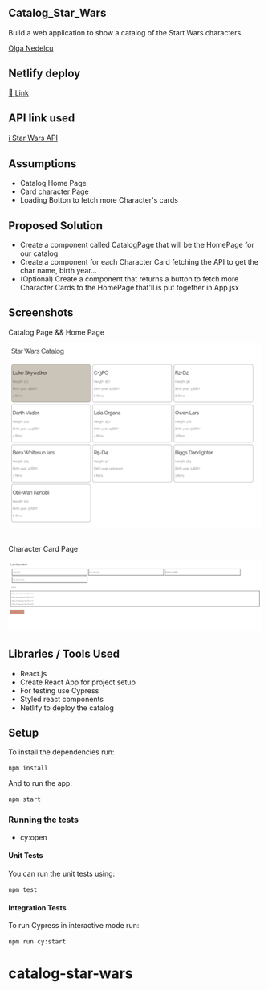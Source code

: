 ## Catalog_Star_Wars

Build a web application to show a catalog of the Start Wars characters

[Olga Nedelcu](mailto:olga@codewithdragos.com)

## Netlify deploy 

[🔗 Link](catalog-star-wars.netlify.app/ )
## API link used

[ℹ️ Star Wars API](https://swapi.dev/api/people/?format=json)
## Assumptions

- Catalog Home Page
- Card character Page
- Loading Botton to fetch more Character's cards

## Proposed Solution

- Create a component called CatalogPage that will be the HomePage for our catalog
- Create a component for each Character Card fetching the API to get the char name, birth year...
-  (Optional) Create a component that returns a button to fetch more Character Cards to the HomePage that'll is put together in App.jsx

## Screenshots
Catalog Page && Home Page

![Character Page](screens/demo.png)
## 

Character Card Page 

![Character Card Page](screens/character.png)
## Libraries / Tools Used

- React.js
- Create React App for project setup
- For testing use Cypress
- Styled react components
- Netlify to deploy the catalog

## Setup

To install the dependencies run:

`npm install`

And to run the app:

`npm start`


### Running the tests

- cy:open 

#### Unit Tests

You can run the unit tests using:

`npm test`

#### Integration Tests

To run Cypress in interactive mode run:

`npm run cy:start`





# catalog-star-wars
